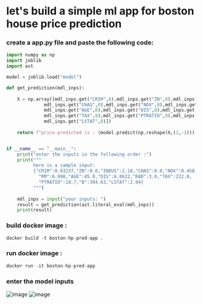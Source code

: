 # let's build a simple ml app for boston house price prediction 
### create a app.py file and paste the following code:
```python
import numpy as np
import joblib
import ast

model = joblib.load("model")

def get_prediction(mdl_inps):
    
    X = np.array([mdl_inps.get("CRIM",0),mdl_inps.get("ZN",0),mdl_inps.get("INDUS",0),
              mdl_inps.get("CHAS",0),mdl_inps.get("NOX",0),mdl_inps.get("RM",0),
              mdl_inps.get("AGE",0),mdl_inps.get("DIS",0),mdl_inps.get("RAD",0),
              mdl_inps.get("TAX",0),mdl_inps.get("PTRATIO",0),mdl_inps.get("B",0),
              mdl_inps.get("LSTAT",0)])
    
    return f"price predicted is : {model.predict(np.reshape(X,(1,-1)))[0]}"


if __name__ == "__main__":
    print("enter the inputs in the following order :")
    print("""
          here is a sample input: 
          {"CRIM":0.03237,"ZN":0.0,"INDUS":2.18,"CHAS":0.0,"NOX":0.458,
            "RM":6.998,"AGE":45.8,"DIS":6.0622,"RAD":3.0,"TAX":222.0,
            "PTRATIO":18.7,"B":394.63,"LSTAT":2.94}
          """)
    
    mdl_inps = input("your inputs: ")
    result = get_prediction(ast.literal_eval(mdl_inps))
    print(result)  
```
### build docker image :
```python
docker build -t boston-hp-pred-app .
```
### run docker image :
```python
docker run -it boston-hp-pred-app
```
### enter the model inputs <br>
![image](https://github.com/SHRIDHARKN/data_science/assets/74343939/bac3a0da-2099-4a02-89ef-a59968167648)
![image](https://github.com/SHRIDHARKN/data_science/assets/74343939/5223d399-455a-410a-801f-5cefff9f048c)


